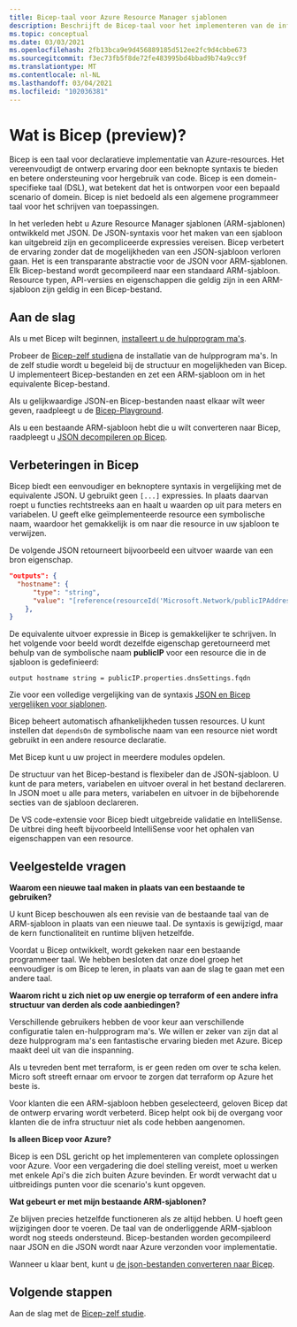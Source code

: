 ```yaml
---
title: Bicep-taal voor Azure Resource Manager sjablonen
description: Beschrijft de Bicep-taal voor het implementeren van de infra structuur naar Azure via Azure Resource Manager sjablonen.
ms.topic: conceptual
ms.date: 03/03/2021
ms.openlocfilehash: 2fb13bca9e9d456889185d512ee2fc9d4cbbe673
ms.sourcegitcommit: f3ec73fb5f8de72fe483995bd4bbad9b74a9cc9f
ms.translationtype: MT
ms.contentlocale: nl-NL
ms.lasthandoff: 03/04/2021
ms.locfileid: "102036381"
---
```

# <a name="what-is-bicep-preview"></a>Wat is Bicep (preview)?

Bicep is een taal voor declaratieve implementatie van Azure-resources. Het vereenvoudigt de ontwerp ervaring door een beknopte syntaxis te bieden en betere ondersteuning voor hergebruik van code. Bicep is een domein-specifieke taal (DSL), wat betekent dat het is ontworpen voor een bepaald scenario of domein. Bicep is niet bedoeld als een algemene programmeer taal voor het schrijven van toepassingen.

In het verleden hebt u Azure Resource Manager sjablonen (ARM-sjablonen) ontwikkeld met JSON. De JSON-syntaxis voor het maken van een sjabloon kan uitgebreid zijn en gecompliceerde expressies vereisen. Bicep verbetert de ervaring zonder dat de mogelijkheden van een JSON-sjabloon verloren gaan. Het is een transparante abstractie voor de JSON voor ARM-sjablonen. Elk Bicep-bestand wordt gecompileerd naar een standaard ARM-sjabloon. Resource typen, API-versies en eigenschappen die geldig zijn in een ARM-sjabloon zijn geldig in een Bicep-bestand.

## <a name="get-started"></a>Aan de slag

Als u met Bicep wilt beginnen, [installeert u de hulpprogram ma's](https://github.com/Azure/bicep/blob/main/docs/installing.md).

Probeer de [Bicep-zelf studie](./bicep-tutorial-create-first-bicep.md)na de installatie van de hulpprogram ma's. In de zelf studie wordt u begeleid bij de structuur en mogelijkheden van Bicep. U implementeert Bicep-bestanden en zet een ARM-sjabloon om in het equivalente Bicep-bestand.

Als u gelijkwaardige JSON-en Bicep-bestanden naast elkaar wilt weer geven, raadpleegt u de [Bicep-Playground](https://aka.ms/bicepdemo).

Als u een bestaande ARM-sjabloon hebt die u wilt converteren naar Bicep, raadpleegt u [JSON decompileren op Bicep](compare-template-syntax.md#decompile-json-to-bicep).

## <a name="bicep-improvements"></a>Verbeteringen in Bicep

Bicep biedt een eenvoudiger en beknoptere syntaxis in vergelijking met de equivalente JSON. U gebruikt geen `[...]` expressies. In plaats daarvan roept u functies rechtstreeks aan en haalt u waarden op uit para meters en variabelen. U geeft elke geïmplementeerde resource een symbolische naam, waardoor het gemakkelijk is om naar die resource in uw sjabloon te verwijzen.

De volgende JSON retourneert bijvoorbeeld een uitvoer waarde van een bron eigenschap.

```json
"outputs": {
  "hostname": {
      "type": "string",
      "value": "[reference(resourceId('Microsoft.Network/publicIPAddresses', variables('publicIPAddressName'))).dnsSettings.fqdn]"
    },
}
```

De equivalente uitvoer expressie in Bicep is gemakkelijker te schrijven. In het volgende voor beeld wordt dezelfde eigenschap geretourneerd met behulp van de symbolische naam **publicIP** voor een resource die in de sjabloon is gedefinieerd:

```bicep
output hostname string = publicIP.properties.dnsSettings.fqdn
```

Zie voor een volledige vergelijking van de syntaxis [JSON en Bicep vergelijken voor sjablonen](compare-template-syntax.md).

Bicep beheert automatisch afhankelijkheden tussen resources. U kunt instellen dat `dependsOn` de symbolische naam van een resource niet wordt gebruikt in een andere resource declaratie.

Met Bicep kunt u uw project in meerdere modules opdelen.

De structuur van het Bicep-bestand is flexibeler dan de JSON-sjabloon. U kunt de para meters, variabelen en uitvoer overal in het bestand declareren. In JSON moet u alle para meters, variabelen en uitvoer in de bijbehorende secties van de sjabloon declareren.

De VS code-extensie voor Bicep biedt uitgebreide validatie en IntelliSense. De uitbrei ding heeft bijvoorbeeld IntelliSense voor het ophalen van eigenschappen van een resource.

## <a name="faq"></a>Veelgestelde vragen

**Waarom een nieuwe taal maken in plaats van een bestaande te gebruiken?**

U kunt Bicep beschouwen als een revisie van de bestaande taal van de ARM-sjabloon in plaats van een nieuwe taal. De syntaxis is gewijzigd, maar de kern functionaliteit en runtime blijven hetzelfde.

Voordat u Bicep ontwikkelt, wordt gekeken naar een bestaande programmeer taal. We hebben besloten dat onze doel groep het eenvoudiger is om Bicep te leren, in plaats van aan de slag te gaan met een andere taal.

**Waarom richt u zich niet op uw energie op terraform of een andere infra structuur van derden als code aanbiedingen?**

Verschillende gebruikers hebben de voor keur aan verschillende configuratie talen en-hulpprogram ma's. We willen er zeker van zijn dat al deze hulpprogram ma's een fantastische ervaring bieden met Azure. Bicep maakt deel uit van die inspanning.

Als u tevreden bent met terraform, is er geen reden om over te scha kelen. Micro soft streeft ernaar om ervoor te zorgen dat terraform op Azure het beste is.

Voor klanten die een ARM-sjabloon hebben geselecteerd, geloven Bicep dat de ontwerp ervaring wordt verbeterd. Bicep helpt ook bij de overgang voor klanten die de infra structuur niet als code hebben aangenomen.

**Is alleen Bicep voor Azure?**

Bicep is een DSL gericht op het implementeren van complete oplossingen voor Azure. Voor een vergadering die doel stelling vereist, moet u werken met enkele Api's die zich buiten Azure bevinden. Er wordt verwacht dat u uitbreidings punten voor die scenario's kunt opgeven.

**Wat gebeurt er met mijn bestaande ARM-sjablonen?**

Ze blijven precies hetzelfde functioneren als ze altijd hebben. U hoeft geen wijzigingen door te voeren. De taal van de onderliggende ARM-sjabloon wordt nog steeds ondersteund. Bicep-bestanden worden gecompileerd naar JSON en die JSON wordt naar Azure verzonden voor implementatie.

Wanneer u klaar bent, kunt u [de json-bestanden converteren naar Bicep](compare-template-syntax.md#decompile-json-to-bicep).

## <a name="next-steps"></a>Volgende stappen

Aan de slag met de [Bicep-zelf studie](./bicep-tutorial-create-first-bicep.md).
